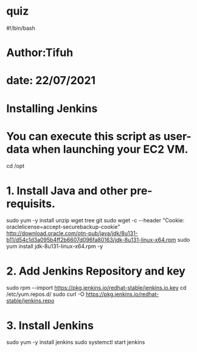 # quiz

#!/bin/bash
# Author:Tifuh
# date: 22/07/2021
# Installing Jenkins
# You can execute this script as user-data when launching your EC2 VM.
cd /opt
# 1. Install Java and other pre-requisits. 
sudo yum -y install unzip wget tree git
sudo wget -c --header "Cookie: oraclelicense=accept-securebackup-cookie" http://download.oracle.com/otn-pub/java/jdk/8u131-b11/d54c1d3a095b4ff2b6607d096fa80163/jdk-8u131-linux-x64.rpm
sudo yum install jdk-8u131-linux-x64.rpm -y
# 2. Add Jenkins Repository and key
sudo rpm --import https://pkg.jenkins.io/redhat-stable/jenkins.io.key
cd /etc/yum.repos.d/
sudo curl -O https://pkg.jenkins.io/redhat-stable/jenkins.repo
# 3. Install Jenkins
sudo yum -y install jenkins
sudo systemctl start jenkins
